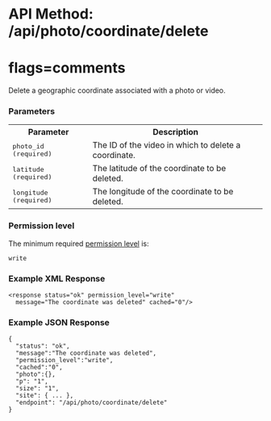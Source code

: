 # API Method: /api/photo/coordinate/delete
# flags=comments

Delete a geographic coordinate associated with a photo or video.

### Parameters

<table class="pretty">
  <tr><th>Parameter</th><th>Description</th></tr>
  <tr>
    <td>
      <tt>photo_id (required)</tt>
    </td>
    <td>
      The ID of the video in which to delete a coordinate.
    </td>
  </tr>

  <tr>
    <td>
      <tt>latitude (required)</tt>
    </td>
    <td>
      The latitude of the coordinate to be deleted.
    </td>
  </tr>

  <tr>
    <td>
      <tt>longitude (required)</tt>
    </td>
    <td>
      The longitude of the coordinate to be deleted.
    </td>
  </tr>
</table>    

### Permission level 

The minimum required [permission level](index#permission-level) is:

    write


### Example XML Response

    <response status="ok" permission_level="write" 
      message="The coordinate was deleted" cached="0"/>

    
### Example JSON Response

    {
      "status": "ok", 
      "message":"The coordinate was deleted",
      "permission_level":"write",
      "cached":"0",
      "photo":{},
      "p": "1",
      "size": "1",
      "site": { ... },
      "endpoint": "/api/photo/coordinate/delete"
    }

